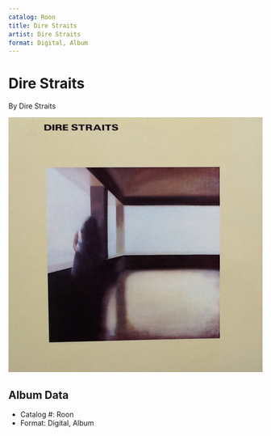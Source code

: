 ```yaml
---
catalog: Roon
title: Dire Straits
artist: Dire Straits
format: Digital, Album
---
```


# Dire Straits

By Dire Straits

![](../../assets/albumcovers/Dire_Straits-Dire_Straits.png)

## Album Data

- Catalog #: Roon
- Format: Digital, Album

